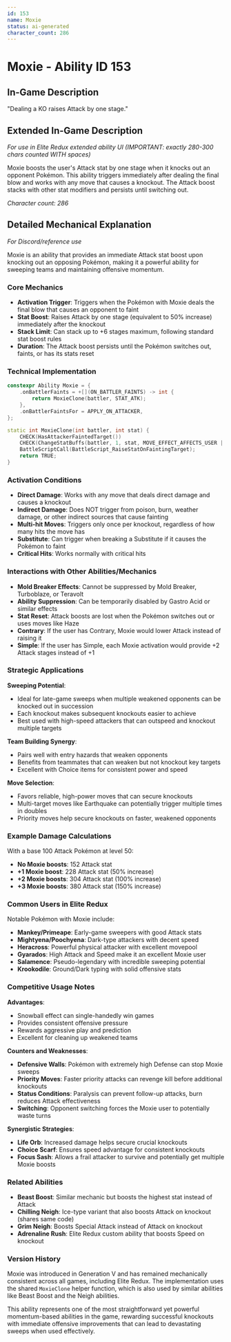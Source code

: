 ```yaml
---
id: 153
name: Moxie
status: ai-generated
character_count: 286
---
```


# Moxie - Ability ID 153

## In-Game Description
"Dealing a KO raises Attack by one stage."

## Extended In-Game Description
*For use in Elite Redux extended ability UI (IMPORTANT: exactly 280-300 chars counted WITH spaces)*

Moxie boosts the user's Attack stat by one stage when it knocks out an opponent Pokémon. This ability triggers immediately after dealing the final blow and works with any move that causes a knockout. The Attack boost stacks with other stat modifiers and persists until switching out.

*Character count: 286*

## Detailed Mechanical Explanation
*For Discord/reference use*

Moxie is an ability that provides an immediate Attack stat boost upon knocking out an opposing Pokémon, making it a powerful ability for sweeping teams and maintaining offensive momentum.

### Core Mechanics
- **Activation Trigger**: Triggers when the Pokémon with Moxie deals the final blow that causes an opponent to faint
- **Stat Boost**: Raises Attack by one stage (equivalent to 50% increase) immediately after the knockout
- **Stack Limit**: Can stack up to +6 stages maximum, following standard stat boost rules
- **Duration**: The Attack boost persists until the Pokémon switches out, faints, or has its stats reset

### Technical Implementation
```cpp
constexpr Ability Moxie = {
    .onBattlerFaints = +[](ON_BATTLER_FAINTS) -> int { 
        return MoxieClone(battler, STAT_ATK); 
    },
    .onBattlerFaintsFor = APPLY_ON_ATTACKER,
};

static int MoxieClone(int battler, int stat) {
    CHECK(HasAttackerFaintedTarget())
    CHECK(ChangeStatBuffs(battler, 1, stat, MOVE_EFFECT_AFFECTS_USER | STAT_BUFF_DONT_SET_BUFFERS, NULL))
    BattleScriptCall(BattleScript_RaiseStatOnFaintingTarget);
    return TRUE;
}
```

### Activation Conditions
- **Direct Damage**: Works with any move that deals direct damage and causes a knockout
- **Indirect Damage**: Does NOT trigger from poison, burn, weather damage, or other indirect sources that cause fainting
- **Multi-hit Moves**: Triggers only once per knockout, regardless of how many hits the move has
- **Substitute**: Can trigger when breaking a Substitute if it causes the Pokémon to faint
- **Critical Hits**: Works normally with critical hits

### Interactions with Other Abilities/Mechanics
- **Mold Breaker Effects**: Cannot be suppressed by Mold Breaker, Turboblaze, or Teravolt
- **Ability Suppression**: Can be temporarily disabled by Gastro Acid or similar effects
- **Stat Reset**: Attack boosts are lost when the Pokémon switches out or uses moves like Haze
- **Contrary**: If the user has Contrary, Moxie would lower Attack instead of raising it
- **Simple**: If the user has Simple, each Moxie activation would provide +2 Attack stages instead of +1

### Strategic Applications
**Sweeping Potential**:
- Ideal for late-game sweeps when multiple weakened opponents can be knocked out in succession
- Each knockout makes subsequent knockouts easier to achieve
- Best used with high-speed attackers that can outspeed and knockout multiple targets

**Team Building Synergy**:
- Pairs well with entry hazards that weaken opponents
- Benefits from teammates that can weaken but not knockout key targets
- Excellent with Choice items for consistent power and speed

**Move Selection**:
- Favors reliable, high-power moves that can secure knockouts
- Multi-target moves like Earthquake can potentially trigger multiple times in doubles
- Priority moves help secure knockouts on faster, weakened opponents

### Example Damage Calculations
With a base 100 Attack Pokémon at level 50:
- **No Moxie boosts**: 152 Attack stat
- **+1 Moxie boost**: 228 Attack stat (50% increase)
- **+2 Moxie boosts**: 304 Attack stat (100% increase)
- **+3 Moxie boosts**: 380 Attack stat (150% increase)

### Common Users in Elite Redux
Notable Pokémon with Moxie include:
- **Mankey/Primeape**: Early-game sweepers with good Attack stats
- **Mightyena/Poochyena**: Dark-type attackers with decent speed
- **Heracross**: Powerful physical attacker with excellent movepool
- **Gyarados**: High Attack and Speed make it an excellent Moxie user
- **Salamence**: Pseudo-legendary with incredible sweeping potential
- **Krookodile**: Ground/Dark typing with solid offensive stats

### Competitive Usage Notes
**Advantages**:
- Snowball effect can single-handedly win games
- Provides consistent offensive pressure
- Rewards aggressive play and prediction
- Excellent for cleaning up weakened teams

**Counters and Weaknesses**:
- **Defensive Walls**: Pokémon with extremely high Defense can stop Moxie sweeps
- **Priority Moves**: Faster priority attacks can revenge kill before additional knockouts
- **Status Conditions**: Paralysis can prevent follow-up attacks, burn reduces Attack effectiveness
- **Switching**: Opponent switching forces the Moxie user to potentially waste turns

**Synergistic Strategies**:
- **Life Orb**: Increased damage helps secure crucial knockouts
- **Choice Scarf**: Ensures speed advantage for consistent knockouts
- **Focus Sash**: Allows a frail attacker to survive and potentially get multiple Moxie boosts

### Related Abilities
- **Beast Boost**: Similar mechanic but boosts the highest stat instead of Attack
- **Chilling Neigh**: Ice-type variant that also boosts Attack on knockout (shares same code)
- **Grim Neigh**: Boosts Special Attack instead of Attack on knockout
- **Adrenaline Rush**: Elite Redux custom ability that boosts Speed on knockout

### Version History
Moxie was introduced in Generation V and has remained mechanically consistent across all games, including Elite Redux. The implementation uses the shared `MoxieClone` helper function, which is also used by similar abilities like Beast Boost and the Neigh abilities.

This ability represents one of the most straightforward yet powerful momentum-based abilities in the game, rewarding successful knockouts with immediate offensive improvements that can lead to devastating sweeps when used effectively.